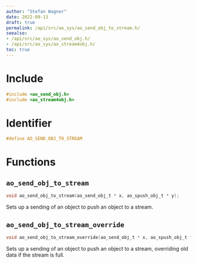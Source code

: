 ```yaml
---
author: "Stefan Wagner"
date: 2022-09-13
draft: true
permalink: /api/src/ao_sys/ao_send_obj_to_stream.h/
seealso:
- /api/src/ao_sys/ao_send_obj.h/
- /api/src/ao_sys/ao_stream4obj.h/
toc: true
---
```


# Include

```c
#include <ao_send_obj.h>
#include <ao_stream4obj.h>
```

# Identifier

```c
#define AO_SEND_OBJ_TO_STREAM
```

# Functions

## `ao_send_obj_to_stream`

```c
void ao_send_obj_to_stream(ao_send_obj_t * x, ao_spush_obj_t * y);
```

Sets up a sending of an object to push an object to a stream.

## `ao_send_obj_to_stream_override`

```c
void ao_send_obj_to_stream_override(ao_send_obj_t * x, ao_spush_obj_t * y);
```

Sets up a sending of an object to push an object to a stream, overriding old data if the stream is full.
